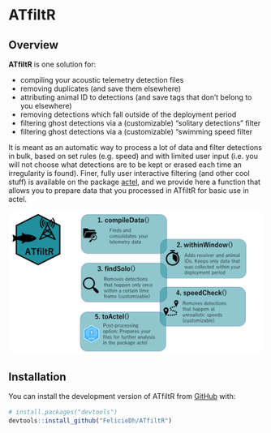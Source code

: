 
<!-- README.md is generated from README.Rmd. Please edit that file -->

# ATfiltR

<!-- badges: start -->
<!-- badges: end -->

## Overview

**ATfiltR** is one solution for:  
- compiling your acoustic telemetry detection files  
- removing duplicates (and save them elsewhere)  
- attributing animal ID to detections (and save tags that don’t belong
to you elsewhere)  
- removing detections which fall outside of the deployment period  
- filtering ghost detections via a (customizable) “solitary detections”
filter  
- filtering ghost detections via a (customizable) “swimming speed filter

It is meant as an automatic way to process a lot of data and filter
detections in bulk, based on set rules (e.g. speed) and with limited
user input (i.e. you will not choose what detections are to be kept or
erased each time an irregularity is found). Finer, fully user
interactive filtering (and other cool stuff) is available on the package
[actel](https://github.com/hugomflavio/actel), and we provide here a
function that allows you to prepare data that you processed in ATfiltR
for basic use in actel.

![](vignettes/ATfiltR-graph-abstract.png)

## Installation

You can install the development version of ATfiltR from
[GitHub](https://github.com/) with:

``` r
# install.packages("devtools")
devtools::install_github("FelicieDh/ATfiltR")
```
